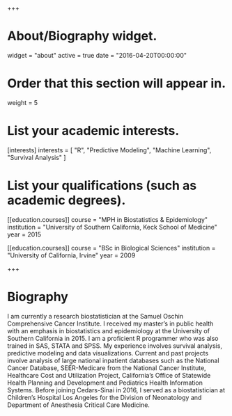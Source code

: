 +++
# About/Biography widget.
widget = "about"
active = true
date = "2016-04-20T00:00:00"

# Order that this section will appear in.
weight = 5

# List your academic interests.
[interests]
  interests = [
    "R",
    "Predictive Modeling",
    "Machine Learning",
    "Survival Analysis"
  ]

# List your qualifications (such as academic degrees).

[[education.courses]]
  course = "MPH in Biostatistics & Epidemiology"
  institution = "University of Southern California, Keck School of Medicine"
  year = 2015

[[education.courses]]
  course = "BSc in Biological Sciences"
  institution = "University of California, Irvine"
  year = 2009
 
+++

# Biography

I am currently a research biostatistician at the Samuel Oschin Comprehensive Cancer Institute. I received my master’s in public health with an emphasis in biostatistics and epidemiology at the University of Southern California in 2015. I am a proficient R programmer who was also trained in SAS, STATA and SPSS. My experience involves survival analysis, predictive modeling and data visualizations. Current and past projects involve analysis of large national inpatient databases such as the National Cancer Database, SEER-Medicare from the National Cancer Institute, Healthcare Cost and Utilization Project, California’s Office of Statewide Health Planning and Development and Pediatrics Health Information Systems. Before joining Cedars-Sinai in 2016, I served as a biostatistician at Children’s Hospital Los Angeles for the Division of Neonatology and Department of Anesthesia Critical Care Medicine.